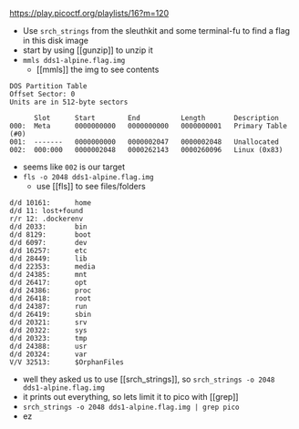 https://play.picoctf.org/playlists/16?m=120

- Use `srch_strings` from the sleuthkit and some terminal-fu to find a flag in this disk image
- start by using [[gunzip]] to unzip it
- `mmls dds1-alpine.flag.img`
	- [[mmls]] the img to see contents
```
DOS Partition Table
Offset Sector: 0
Units are in 512-byte sectors

      Slot      Start        End          Length       Description
000:  Meta      0000000000   0000000000   0000000001   Primary Table (#0)
001:  -------   0000000000   0000002047   0000002048   Unallocated
002:  000:000   0000002048   0000262143   0000260096   Linux (0x83)
```
- seems like `002` is our target
- `fls -o 2048 dds1-alpine.flag.img`
	- use [[fls]] to see files/folders
```
d/d 10161:      home
d/d 11: lost+found
r/r 12: .dockerenv
d/d 2033:       bin
d/d 8129:       boot
d/d 6097:       dev
d/d 16257:      etc
d/d 28449:      lib
d/d 22353:      media
d/d 24385:      mnt
d/d 26417:      opt
d/d 24386:      proc
d/d 26418:      root
d/d 24387:      run
d/d 26419:      sbin
d/d 20321:      srv
d/d 20322:      sys
d/d 20323:      tmp
d/d 24388:      usr
d/d 20324:      var
V/V 32513:      $OrphanFiles
```
- well they asked us to use [[srch_strings]], so `srch_strings -o 2048 dds1-alpine.flag.img`
- it prints out everything, so lets limit it to pico with [[grep]]
- `srch_strings -o 2048 dds1-alpine.flag.img | grep pico`
- ez